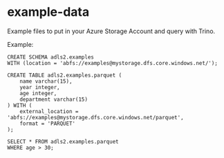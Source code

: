 # example-data

Example files to put in your Azure Storage Account and query with Trino.

Example:
```
CREATE SCHEMA adls2.examples
WITH (location = 'abfs://examples@mystorage.dfs.core.windows.net/');

CREATE TABLE adls2.examples.parquet (
    name varchar(15),
    year integer,
    age integer,
    department varchar(15)
) WITH (
    external_location = 'abfs://examples@mystorage.dfs.core.windows.net/parquet',
    format = 'PARQUET'
);

SELECT * FROM adls2.examples.parquet 
WHERE age > 30;
```
